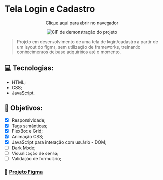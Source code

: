 #  Tela Login e Cadastro 

<div align="center">
<p><a href="https://falcaomm.github.io/tela-login-cadastro/">Clique aqui</a> para abrir no navegador<p/>
<img src="#" alt="GIF de demonstração do projeto">
</div>

> Projeto em desenvolvimento de uma tela de login/cadastro a partir de um layout do figma, sem utilização de frameworks, treinando conhecimentos de base adquiridos até o momento. 

## 💻 Tecnologias: 
* HTML;
* CSS;
* JavaScript.

## 📝 Objetivos:
- [x] Responsividade;
- [x] Tags semânticas;
- [x] FlexBox e Grid;
- [x] Animação CSS;
- [x] JavaScript para interação com usuário - DOM; 
- [ ] Dark Mode; 
- [ ] Visualização de senha; 
- [ ] Validação de formulário;

### 📌 [Projeto Figma](https://www.figma.com/file/2xaNVaPZKCylb4CYQCuJCH/login%2Fcadastro?node-id=0%3A1)
